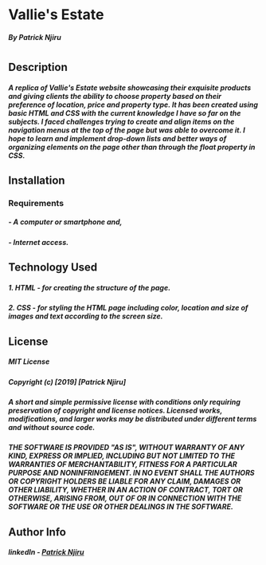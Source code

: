 # Vallie's Estate
##### By Patrick Njiru
#
## Description
##### A replica of Vallie's Estate website showcasing their exquisite products and giving clients the ability to choose property based on their preference of location, price and property type. It has been created using basic HTML and CSS with the current knowledge I have so far on the subjects. I faced challenges trying to create and align items on the navigation menus at the top of the page but was able to overcome it. I hope to learn and implement drop-down lists and better ways of organizing elements on the page other than through the float property in CSS.

## Installation

### Requirements
##### - A computer or smartphone and,
##### - Internet access.

## Technology Used

##### 1. HTML - for creating the structure of the page.
##### 2. CSS - for styling the HTML page including color, location and size of images and text according to the screen size.

## License

##### MIT License

##### Copyright (c) [2019] [Patrick Njiru]

##### A short and simple permissive license with conditions only requiring preservation of copyright and license notices. Licensed works, modifications, and larger works may be distributed under different terms and without source code.

##### THE SOFTWARE IS PROVIDED "AS IS", WITHOUT WARRANTY OF ANY KIND, EXPRESS OR IMPLIED, INCLUDING BUT NOT LIMITED TO THE WARRANTIES OF MERCHANTABILITY, FITNESS FOR A PARTICULAR PURPOSE AND NONINFRINGEMENT. IN NO EVENT SHALL THE AUTHORS OR COPYRIGHT HOLDERS BE LIABLE FOR ANY CLAIM, DAMAGES OR OTHER LIABILITY, WHETHER IN AN ACTION OF CONTRACT, TORT OR OTHERWISE, ARISING FROM, OUT OF OR IN CONNECTION WITH THE SOFTWARE OR THE USE OR OTHER DEALINGS IN THE SOFTWARE.

## Author Info

##### linkedIn - [Patrick Njiru](httpswwwlinkedincominpatricknjiru7569241ba)

